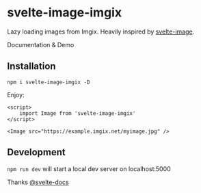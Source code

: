 # svelte-image-imgix

Lazy loading images from Imgix. Heavily inspired by [svelte-image](https://github.com/matyunya/svelte-image).

Documentation & Demo

## Installation

`npm i svelte-image-imgix -D`

Enjoy:

```sveltehtml
<script>
    import Image from 'svelte-image-imgix'
</script>

<Image src="https://example.imgix.net/myimage.jpg" />
```

## Development

`npm run dev` will start a local dev server on localhost:5000

Thanks [@svelte-docs](https://github.com/AlexxNB/svelte-docs)

